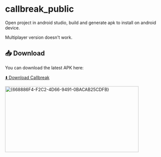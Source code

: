 # callbreak_public
Open project in android studio, build and generate apk to install on android device. 

Multiplayer version doesn't work.


## 📥 Download

You can download the latest APK here:

[⬇️ Download Callbreak](https://github.com/jaimalsumbria/callbreak_public/raw/main/app/release/app-release.apk)


<img width="436" height="215" alt="{668886F4-F2C2-4D66-9491-0BACAB25CDFB}" src="https://github.com/user-attachments/assets/e0048d56-ee40-49d8-845b-5df882eee945" />

